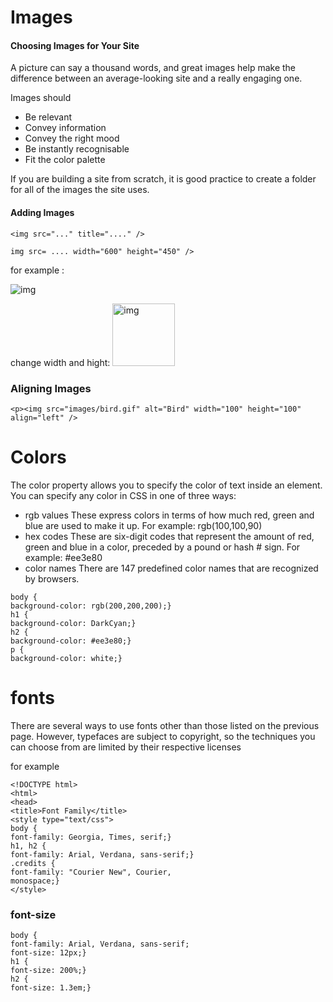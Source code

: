 
# Images
#### Choosing Images for Your Site

A picture can say a thousand words, and great images help make the difference between an average-looking site and a really engaging one.

Images should
- Be relevant
- Convey information
- Convey the right mood
- Be instantly recognisable
- Fit the color palette

If you are building a site from scratch, it is good practice to create a folder for all of the images the site uses.

#### Adding Images

```
<img src="..." title="...." />
```
```
img src= .... width="600" height="450" />

```

for example :

<img src="http://www.webdesignerwall.com/wp-content/uploads/2008/05/basic-concept.gif" title="img"  />

change width and hight:
<img src="http://www.webdesignerwall.com/wp-content/uploads/2008/05/basic-concept.gif" title="img"  width="100" height="100" />

### Aligning Images
```
<p><img src="images/bird.gif" alt="Bird" width="100" height="100" align="left" /> 

```

# Colors

The color property allows you to specify the color of text inside an element. You can specify any color in CSS in one of three ways:

- rgb values
These express colors in terms of how much red, green and blue are used to make it up. For example: rgb(100,100,90)
- hex codes
These are six-digit codes that represent the amount of red, green and blue in a color, preceded by a pound or hash # sign. For example: #ee3e80
- color names
There are 147 predefined color names that are recognized by browsers.

```
body {
background-color: rgb(200,200,200);}
h1 {
background-color: DarkCyan;}
h2 {
background-color: #ee3e80;}
p {
background-color: white;}
```

# fonts
There are several ways to use fonts other than those listed on the previous page. However, typefaces are subject to copyright, so the
techniques you can choose from are limited by their respective licenses

for example

```
<!DOCTYPE html>
<html>
<head>
<title>Font Family</title>
<style type="text/css">
body {
font-family: Georgia, Times, serif;}
h1, h2 {
font-family: Arial, Verdana, sans-serif;}
.credits {
font-family: "Courier New", Courier,
monospace;}
</style>

```

### font-size
```
body {
font-family: Arial, Verdana, sans-serif;
font-size: 12px;}
h1 {
font-size: 200%;}
h2 {
font-size: 1.3em;}

```


